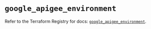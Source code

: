# `google_apigee_environment`

Refer to the Terraform Registry for docs: [`google_apigee_environment`](https://registry.terraform.io/providers/hashicorp/google/5.43.1/docs/resources/apigee_environment).
